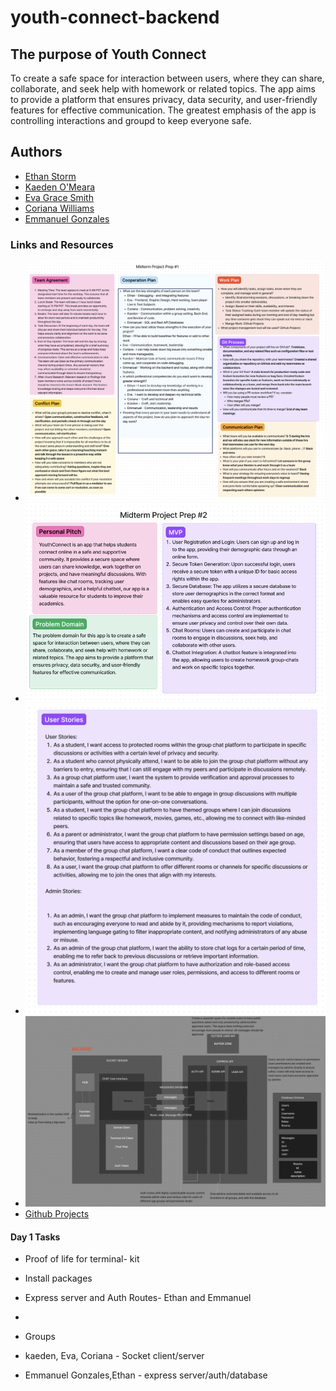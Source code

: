 # youth-connect-backend

## The purpose of Youth Connect

To create a safe space for interaction between users, where they can share, collaborate, and seek help with homework or related topics. The app aims to provide a platform that ensures privacy, data security, and user-friendly features for effective communication. The greatest emphasis of the app is controlling interactions and groupd to keep everyone safe.

## Authors

* [Ethan Storm](https://github.com/ShadowDraco)
* [Kaeden O'Meara](https://github.com/KaedenOC)
* [Eva Grace Smith](https://github.com/EvaGraceSmith)
* [Coriana Williams](https://github.com/Coriana1)
* [Emmanuel Gonzales](https://github.com/Emmanuel-Gonzales)

### Links and Resources

* ![Project Prep #1](./assets/Projectprep1.png)
* ![Project Prep #2](./assets/Projectprep2.png)
* ![Project Prep #4](./assets/Projectprep4.png)
* ![UML](./assets/UML.png)
* [Github Projects](https://github.com/orgs/YouthConnect/projects/1/views/1)

#### Day 1 Tasks

* Proof of life for terminal- kit
* Install packages
* Express server and Auth Routes- Ethan and Emmanuel
*

* Groups
* kaeden, Eva, Coriana - Socket client/server
* Emmanuel Gonzales,Ethan - express server/auth/database
